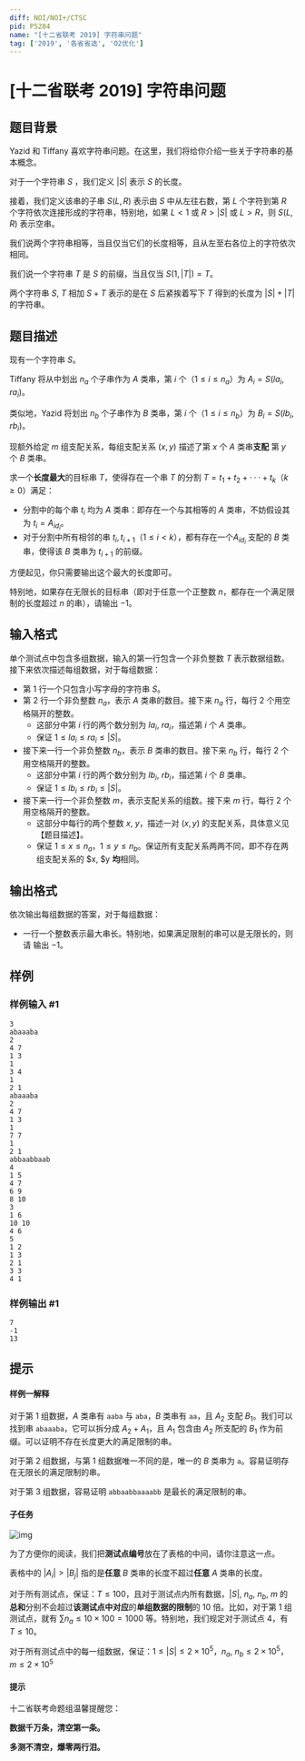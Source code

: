 ```yaml
---
diff: NOI/NOI+/CTSC
pid: P5284
name: "[十二省联考 2019] 字符串问题"
tag: ['2019', '各省省选', 'O2优化']
---
```

# [十二省联考 2019] 字符串问题
## 题目背景

Yazid 和 Tiffany 喜欢字符串问题。在这里，我们将给你介绍一些关于字符串的基本概念。

对于一个字符串 $S$ ，我们定义 $|S|$ 表示 $S$ 的长度。

接着，我们定义该串的子串 $S(L, R)$ 表示由 $S$ 中从左往右数，第 $L$ 个字符到第 $R$ 个字符依次连接形成的字符串，特别地，如果 $L < 1$ 或 $R > |S|$ 或 $L > R$，则 $S(L, R)$ 表示空串。

我们说两个字符串相等，当且仅当它们的长度相等，且从左至右各位上的字符依次
相同。

我们说一个字符串 $T$ 是 $S$ 的前缀，当且仅当 $S(1, |T|) = T$。

两个字符串 $S$, $T$ 相加 $S + T$ 表示的是在 $S$ 后紧挨着写下 $T$ 得到的长度为 $|S| + |T|$ 的字符串。
## 题目描述

现有一个字符串 $S$。

Tiffany 将从中划出 $n_a$ 个子串作为 $A$ 类串，第 $i$ 个（$1 \leqslant i \leqslant n_a$）为 $A_i = S(la_i, ra_i)$。

类似地，Yazid 将划出 $n_b$ 个子串作为 $B$ 类串，第 $i$ 个（$1 \leqslant i \leqslant n_b$）为 $B_i = S(lb_i, rb_i)$。

现额外给定 $m$ 组支配关系，每组支配关系 $(x, y)$ 描述了第 $x$ 个 $A$ 类串**支配** 第 $y$ 个 $B$ 类串。

求一个**长度最大**的目标串 $T$，使得存在一个串 $T$ 的分割 $T = t_1+t_2+· · ·+t_k$（$k \geqslant 0$）满足：
- 分割中的每个串 $t_i$ 均为 $A$ 类串：即存在一个与其相等的 $A$ 类串，不妨假设其为 $t_i = A_{id_i}$。
- 对于分割中所有相邻的串 $t_i, t_{i+1}$（$1 \leqslant i < k$），都有存在一个$A_{id_i}$ 支配的 $B$ 类串，使得该 $B$ 类串为 $t_{i+1}$ 的前缀。

方便起见，你只需要输出这个最大的长度即可。

特别地，如果存在无限长的目标串（即对于任意一个正整数 $n$，都存在一个满足限制的长度超过 $n$ 的串），请输出 $-1$。
## 输入格式

单个测试点中包含多组数据，输入的第一行包含一个非负整数 $T$ 表示数据组数。接下来依次描述每组数据，对于每组数据：
- 第 $1$ 行一个只包含小写字母的字符串 $S$。
- 第 $2$ 行一个非负整数 $n_a$，表示 $A$ 类串的数目。接下来 $n_a$ 行，每行 $2$ 个用空格隔开的整数。
  - 这部分中第 $i$ 行的两个数分别为 $la_i$, $ra_i$，描述第 $i$ 个 $A$ 类串。
  - 保证 $1 \leqslant la_i \leqslant ra_i \leqslant |S|$。
- 接下来一行一个非负整数 $n_b$，表示 $B$ 类串的数目。接下来 $n_b$ 行，每行 $2$ 个用空格隔开的整数。
  - 这部分中第 $i$ 行的两个数分别为 $lb_i$, $rb_i$，描述第 $i$ 个 $B$ 类串。
  - 保证 $1 \leqslant lb_i \leqslant rb_i \leqslant |S|$。
- 接下来一行一个非负整数 $m$，表示支配关系的组数。接下来 $m$ 行，每行 $2$ 个用空格隔开的整数。
  - 这部分中每行的两个整数 $x$,  $y$，描述一对 $(x, y)$ 的支配关系，具体意义见
【题目描述】。
  - 保证 $1 \leqslant x \leqslant n_a$，$1 \leqslant y \leqslant n_b$。保证所有支配关系两两不同，即不存在两组支配关系的 $x, $y **均**相同。
## 输出格式

依次输出每组数据的答案，对于每组数据：
- 一行一个整数表示最大串长。特别地，如果满足限制的串可以是无限长的，则请
输出 $-1$。
## 样例

### 样例输入 #1
```
3
abaaaba
2
4 7
1 3
1
3 4
1
2 1
abaaaba
2
4 7
1 3
1
7 7
1
2 1
abbaabbaab
4
1 5
4 7
6 9
8 10
3
1 6
10 10
4 6
5
1 2
1 3
2 1
3 3
4 1
```
### 样例输出 #1
```
7
-1
13
```
## 提示

#### 样例一解释
对于第 $1$ 组数据，$A$ 类串有 $\texttt{aaba}$ 与 $\texttt{aba}$，$B$ 类串有 $\texttt{aa}$，且 $A_2$ 支配 $B_1$。我们可以找到串 $\texttt{abaaaba}$，它可以拆分成 $A_2 + A_1$，且 $A_1$ 包含由 $A_2$ 所支配的 $B_1$ 作为前缀。可以证明不存在长度更大的满足限制的串。

对于第 $2$ 组数据，与第 $1$ 组数据唯一不同的是，唯一的 $B$ 类串为 $\texttt{a}$。容易证明存在无限长的满足限制的串。

对于第 $3$ 组数据，容易证明 $\texttt{abbaabbaaaabb}$ 是最长的满足限制的串。

#### 子任务
![img](https://s2.ax1x.com/2019/04/06/AW276I.png)

为了方便你的阅读，我们把**测试点编号**放在了表格的中间，请你注意这一点。

表格中的 $|A_i| > |B_j|$ 指的是**任意** $B$ 类串的长度不超过**任意** $A$ 类串的长度。

对于所有测试点，保证：$T \leqslant 100$，且对于测试点内所有数据，$|S|$, $n_a$, $n_b$, $m$ 的**总和**分别不会超过**该测试点中对应**的**单组数据的限制**的 $10$ 倍。比如，对于第 $1$ 组测试点，就有 $\sum n_a \leqslant 10 \times 100 = 1000$ 等。特别地，我们规定对于测试点 $4$，有 $T \leqslant 10$。

对于所有测试点中的每一组数据，保证：$1 \leqslant |S| \leqslant 2 \times 10^5$，$n_a$, $n_b \leqslant 2 \times 10^5$，$m \leqslant 2 \times 10^5$

#### 提示
十二省联考命题组温馨提醒您：

**数据千万条，清空第一条。**

**多测不清空，爆零两行泪。**
